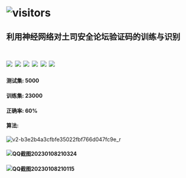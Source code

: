 # ![visitors](https://visitor-badge.glitch.me/badge?page_id=intAV.t00ls_ocr) 

## 利用神经网络对土司安全论坛验证码的训练与识别

# ![](https://img.shields.io/badge/python-3.7-red) ![](https://img.shields.io/badge/pytorch-1.8.0-red)  ![](https://img.shields.io/badge/CUDA-10.2-green)  ![](https://img.shields.io/badge/cuda-10-green)   ![](https://img.shields.io/badge/torchvision-0.9.0-green)  ![](https://img.shields.io/badge/torchaudio-0.8.0-green) 

#### 测试集: 5000
#### 训练集: 23000
#### 正确率: 60%

#### 算法:
![v2-b3e2b4a3cfbfe35022fbf766d047fc9e_r](https://user-images.githubusercontent.com/38396198/211205998-8555421a-3685-473b-9b00-e2b3bcc91152.png)


#### ![QQ截图20230108210324](https://user-images.githubusercontent.com/38396198/211204230-0ec85140-4167-4e25-b38f-d4ff5d0f3f6f.png)

#### ![QQ截图20230108210115](https://user-images.githubusercontent.com/38396198/211204222-ea2dfa8b-fd44-4725-9afb-5409d71c99a9.png)



